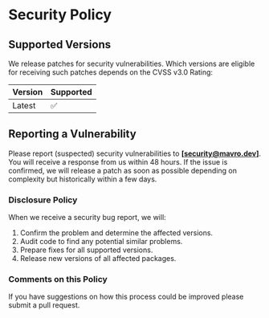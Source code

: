 # Security Policy

## Supported Versions

We release patches for security vulnerabilities. Which versions are eligible for receiving such patches depends on the CVSS v3.0 Rating:

| Version | Supported          |
| ------- | ------------------ |
| Latest  | :white_check_mark: |

## Reporting a Vulnerability

Please report (suspected) security vulnerabilities to **[security@mavro.dev]**. You will receive a response from us within 48 hours. If the issue is confirmed, we will release a patch as soon as possible depending on complexity but historically within a few days.

### Disclosure Policy

When we receive a security bug report, we will:

1. Confirm the problem and determine the affected versions.
2. Audit code to find any potential similar problems.
3. Prepare fixes for all supported versions.
4. Release new versions of all affected packages.

### Comments on this Policy

If you have suggestions on how this process could be improved please submit a pull request.
